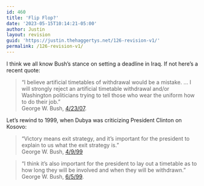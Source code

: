 ```yaml
---
id: 460
title: 'Flip Flop?'
date: '2023-05-15T10:14:21-05:00'
author: Justin
layout: revision
guid: 'https://justin.thehaggertys.net/126-revision-v1/'
permalink: /126-revision-v1/
---
```


I think we all know Bush’s stance on setting a deadline in Iraq. If not here’s a recent quote:

> “I believe artificial timetables of withdrawal would be a mistake. … I will strongly reject an artificial timetable withdrawal and/or Washington politicians trying to tell those who wear the uniform how to do their job.”  
> George W. Bush, [4/23/07](http://www.whitehouse.gov/news/releases/2007/04/20070423-2.html).

Let’s rewind to 1999, when Dubya was criticizing President Clinton on Kosovo:

> “Victory means exit strategy, and it’s important for the president to explain to us what the exit strategy is.”  
> George W. Bush, [4/9/99](http://thinkprogress.org/bush-in-1999/)

> “I think it’s also important for the president to lay out a timetable as to how long they will be involved and when they will be withdrawn.”  
> George W. Bush, [6/5/99](http://thinkprogress.org/bush-in-1999/).